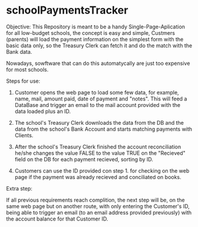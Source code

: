 # schoolPaymentsTracker
Objective:
This Repository is meant to be a handy Single-Page-Aplication for all low-budget schools, the concept is easy and simple, Custmers (parents) will load the payment information on the simplest form with the basic data only, so the Treasury Clerk can fetch it and do the match with the Bank data. 

Nowadays, sowftware that can do this automatycally are just too expensive for most schools.


Steps for use:

1. Customer opens the web page to load some few data, for example, name, mail, amount paid, date of payment and "notes". This will feed a DataBase and trigger an email to the mail account provided with the data loaded plus an ID.

2. The school's Treasury Clerk downloads the data from the DB and the data from the school's Bank Account and starts matching payments with Clients.

3. After the school's Treasury Clerk finished the account reconciliation he/she changes the value FALSE to the value TRUE on the "Recieved" field on the DB for each payment recieved, sorting by ID.

4. Customers can use the ID provided con step 1. for checking on the web page if the payment was already recieved and conciliated on books.


Extra step:

If all previous requirements reach complition, the next step will be, on the same web page but on another route, with only entering the Customer's ID, being able to trigger an email (to an email address provided previously) with the account balance for that Customer ID.